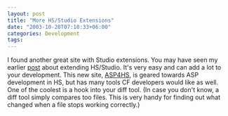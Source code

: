 ```yaml
---
layout: post
title: "More HS/Studio Extensions"
date: "2003-10-20T07:10:33+06:00"
categories: Development 
tags: 
---
```


I found another great site with Studio extensions. You may have seen my earlier <a href="http://www.camdenfamily.com/morpheus/blog/index.cfm?mode=entry&entry=395FCF85-A519-06AC-1328158BE22F169E">post</a> about extending HS/Studio. It's very easy and can add a lot to your development. This new site, <a href="http://www.wilk4.com/asp4hs/">ASP4HS</a>, is geared towards ASP development in HS, but has many tools CF developers would like as well. One of the coolest is a hook into your diff tool. (In case you don't know, a diff tool simply compares too files. This is very handy for finding out what changed when a file stops working correctly.)